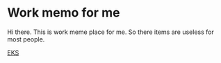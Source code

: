 # Work memo for me

Hi there. This is work meme place for me. So there items are useless for most people.

[EKS](./EKS/README.md)
